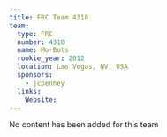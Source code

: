 ```yaml
---
title: FRC Team 4318
team:
  type: FRC
  number: 4318
  name: Mo-Bots
  rookie_year: 2012
  location: Las Vegas, NV, USA
  sponsors:
    - jcpenney
  links:
    Website: 
---
```

No content has been added for this team